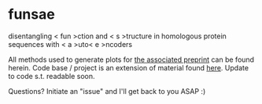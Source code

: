 # funsae

disentangling < fun >ction and < s >tructure in homologous protein sequences with < a >uto< e >ncoders

All methods used to generate plots for [the associated preprint](https://www.biorxiv.org/content/10.1101/2020.11.29.402875v1) can be found herein. Code base / project is an extension of material found [here](https://github.com/sokrypton/seqsal). Update to code s.t. readable soon.

Questions? Initiate an "issue" and I'll get back to you ASAP :) 
